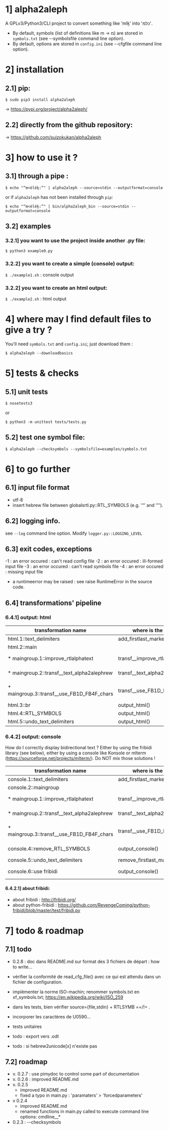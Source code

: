 # 1] alpha2aleph
A GPLv3/Python3/CLI project to convert something like 'mlḵ' into 'כלמ'.

* By default, symbols (list of definitions like m → מ) are stored in `symbols.txt` (see --symbolsfile command line option).
* By default, options are stored in `config.ini` (see --cfgfile command line option).

# 2] installation

## 2.1] pip:
`$ sudo pip3 install alpha2aleph`

→ https://pypi.org/project/alpha2aleph/

## 2.2] directly from the github repository:
→ https://github.com/suizokukan/alpha2aleph

# 3] how to use it ?

## 3.1] through a pipe :
`$ echo "“m<éléḵ:”" | alpha2aleph --source=stdin --outputformat=console`

or if `alpha2aleph` has not been installed through `pip`:

`$ echo "“m<éléḵ:”" | bin/alpha2aleph_bin --source=stdin --outputformat=console`

## 3.2] examples

### 3.2.1] you want to use the project inside another .py file:
`$ python3 example0.py`

### 3.2.2] you want to create a simple (console) output:
`$ ./example1.sh` : console output

### 3.2.2] you want to create an html output:
`$ ./example2.sh` : html output

# 4] where may I find default files to give a try ?
You'll need `symbols.txt` and `config.ini`; just download them :

`$ alpha2aleph --downloadbasics`

# 5] tests & checks

## 5.1] unit tests
`$ nosetests3`

or

`$ python3 -m unittest tests/tests.py`

## 5.2] test one symbol file:
`$ alpha2aleph --checksymbols --symbolsfile=examples/symbols.txt`

# 6] to go further

## 6.1] input file format
* utf-8
* insert hebrew file between globalsrtl.py::RTL_SYMBOLS (e.g. '“' and '”').

## 6.2] logging info.
see `--log` command line option.
Modify `logger.py::LOGGING_LEVEL`

## 6.3] exit codes, exceptions
-1 : an error occured : can't read config file
-2 : an error occured : ill-formed input file
-3 : an error occured : can't read symbols file
-4 : an error occured : missing input file

* a runtimeerror may be raised : see raise RuntimeError in the source code.

## 6.4] transformations' pipeline
### 6.4.1] output: html

|transformation name                         | where is the code ?           | config.ini                      |
|--------------------------------------------|-------------------------------|---------------------------------|
| html.1::text_delimiters                    | add_firstlast_marker()        | -                               |
| html.2::main                               |                               |                                 |
|  * maingroup.1::improve_rtlalphatext       | transf__improve_rtlalphatext()| [pipeline.improve rtlalphatext] |
|  * maingroup.2::transf__text_alpha2alephrew| transf__text_alpha2alephrew() | - (modify symbols.txt)          |
|  * maingroup.3::transf__use_FB1D_FB4F_chars| transf__use_FB1D_FB4F_chars() | [pipeline.use FB1D-FB4F chars]  |
| html.3::br                                 | output_html()                 | -                               |
| html.4::RTL_SYMBOLS                        | output_html()                 | -                               |
| html.5::undo_text_delimiters               | output_html()                 | -                               |

### 6.4.2] output: console

How do I correctly display bidirectional text ?
Either by using the fribidi library (see below), either by using a console like Konsole or mlterm (https://sourceforge.net/projects/mlterm/). Do NOT mix those solutions !

| transformation name                         | where is the code ?           | config.ini                      |
|---------------------------------------------|-------------------------------|---------------------------------|
| console.1::text_delimiters                  | add_firstlast_marker()        |                                 |
| console.2::maingroup                        |                               |                                 |
|  * maingroup.1::improve_rtlalphatext        | transf__improve_rtlalphatext()| [pipeline.improve rtlalphatext] |
|  * maingroup.2::transf__text_alpha2alephrew | transf__text_alpha2alephrew() | - (modify symbols.txt)          |
|  * maingroup.3::transf__use_FB1D_FB4F_chars | transf__use_FB1D_FB4F_chars() | [pipeline.use FB1D-FB4F chars]  |
| console.4::remove_RTL_SYMBOLS               | output_console()              | [output.console][rtl symbols]   |
| console.5::undo_text_delimiters             | remove_firstlast_marker()     | -                               |
| console.6::use fribidi                      | output_console()              | [output.console][use fribidi]   |

#### 6.4.2.1] about fribidi:
* about fribidi : http://fribidi.org/
* about python-fribidi : https://github.com/RevengeComing/python-fribidi/blob/master/test/fribidi.py

# 7] todo & roadmap

## 7.1] todo
- 0.2.8 : doc dans README.md sur format des 3 fichiers de départ : how to write...

- vérifier la conformité de read_cfg_file() avec ce qui est attendu dans un fichier de configuration.
- implémenter la norme ISO-machin; renommer symbols.txt en xf_symbols.txt; https://en.wikipedia.org/wiki/ISO_259
- dans les tests, bien vérifier source={file,stdin} + RTLSYMB ==/!= .
- incorporer les caractères de U0590...
- tests unitaires
- todo : export vers .odt
- todo : si hebrew2unicode[x] n'existe pas

## 7.2] roadmap
- v. 0.2.7 : use pimydoc to control some part of documentation
- v. 0.2.6 : improved README.md
- v. 0.2.5
     - improved README.md
     - fixed a typo in main.py : 'paramaters' > 'forcedparameters'
- v 0.2.4
     - improved README.md
     - renamed functions in main.py called to execute command line options:
       cmdline__*
- 0.2.3 : --checksymbols
